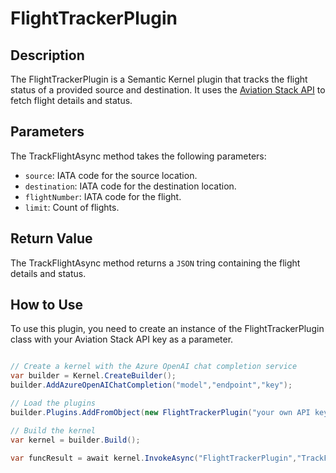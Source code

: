 # FlightTrackerPlugin

## Description

The FlightTrackerPlugin is a Semantic Kernel plugin that tracks the flight status of a provided source and destination. It uses the [Aviation Stack API](https://aviationstack.com/) to fetch flight details and status.

## Parameters

The TrackFlightAsync method takes the following parameters:

- `source`: IATA code for the source location.
- `destination`: IATA code for the destination location.
- `flightNumber`: IATA code for the flight.
- `limit`: Count of flights.

## Return Value

The TrackFlightAsync method returns a `JSON` tring containing the flight details and status.

## How to Use

To use this plugin, you need to create an instance of the FlightTrackerPlugin class with your Aviation Stack API key as a parameter.

```csharp

// Create a kernel with the Azure OpenAI chat completion service
var builder = Kernel.CreateBuilder();
builder.AddAzureOpenAIChatCompletion("model","endpoint","key");

// Load the plugins
builder.Plugins.AddFromObject(new FlightTrackerPlugin("your own API key"), nameof(FlightTrackerPlugin));

// Build the kernel
var kernel = builder.Build();

var funcResult = await kernel.InvokeAsync("FlightTrackerPlugin","TrackFlight", new KernelArguments() { ["source"] = "DXB", ["destination"] = "SYD", ["limit"] = limit } );

```
